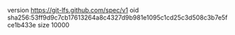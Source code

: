 version https://git-lfs.github.com/spec/v1
oid sha256:53ff9d9c7cb17613264a8c4327d9b981e1095c1cd25c3d508c3b7e5fce1b433e
size 10000
